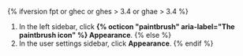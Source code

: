 {% ifversion fpt or ghec or ghes > 3.4 or ghae > 3.4 %}
1. In the left sidebar, click **{% octicon "paintbrush" aria-label="The paintbrush icon" %} Appearance**.
{% else %}
1. In the user settings sidebar, click **Appearance**.
{% endif %}
